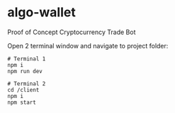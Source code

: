 # algo-wallet
Proof of Concept Cryptocurrency Trade Bot

Open 2 terminal window and navigate to project folder:
```
# Terminal 1
npm i
npm run dev

# Terminal 2
cd /client
npm i
npm start
```
